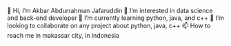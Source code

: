👋 Hi, I’m Akbar Abdurrahman Jafaruddin
👀 I’m interested in data science and back-end developer
🌱 I’m currently learning python, java, and c++
💞️ I’m looking to collaborate on any project about python, java, c++
📫 How to reach me in makassar city, in indonesia

<!---
AkbarAj15/AkbarAj15 is a ✨ special ✨ repository because its `README.md` (this file) appears on your GitHub profile.
You can click the Preview link to take a look at your changes.
--->

